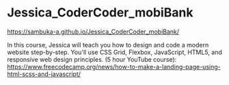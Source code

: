 # Jessica_CoderCoder_mobiBank

https://sambuka-a.github.io/Jessica_CoderCoder_mobiBank/

In this course, Jessica will teach you how to design and code a modern website step-by-step. You'll use CSS Grid, Flexbox, JavaScript, HTML5, 
and responsive web design principles. (5 hour YouTube course): 
https://www.freecodecamp.org/news/how-to-make-a-landing-page-using-html-scss-and-javascript/
